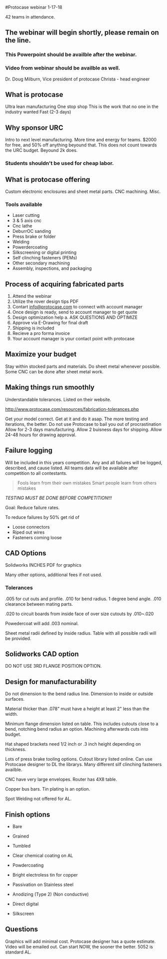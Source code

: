 #Protocase webinar 1-17-18

42 teams in attendance. 

## The webinar will begin shortly, please remain on the line.
### This Powerpoint should be availble after the webinar.
### Video from webinar should be availble as well. 

Dr. Doug Milburn, Vice president of protocase
Christa - head engineer 

## What is protocase

Ultra lean manufacturing
One stop shop
This is the work that no one in the industry wanted
Fast (2-3 days)

## Why sponsor URC

Intro to next level manufacturing.
More time and energy for teams.
$2000 for free, and 50% off anything beyound that.
This does not count towards the URC budget.
Beyound 2k does.

### Students shouldn't be used for cheap labor.

## What is protocase offering

Custom electronic enclosures and sheet metal parts.
CNC machining.
Misc.

### Tools available

* Laser cutting
* 3 & 5 axis cnc
* Cnc lathe
* DeburrOC sanding
* Press brake or folder
* Welding 
* Powerdercoating
* Silkscreening or digital printing
* Self clinching fasteners (PEMs)
* Other secondary machining
* Assembly, inspections, and packaging

## Process of acquiring fabricated parts

1. Attend the webinar
2. Utilize the rover design tips PDF
3. Contart info@protocase.com to connect with account manager
4. Once design is ready, send to account manager to get quote
5. Design optimization help
	a. ASK QUESTIONS AND OPTIMIZE
6. Approve via E-Drawing for final draft
7. Shipping is included
8. Recieve a pro forma invoice 
9. Your account manager is your contact point with protocase

## Maximize your budget

Stay within stocked parts and materials.
Do sheet metal whenever possible.
Some CNC can be done after sheet metal work.

## Making things run smoothly

Understandable tolerances. Listed on their website.

http://www.protocase.com/resources/fabrication-tolerances.php 

Get your model correct.
Get at it and do it asap.
The more testing and iterations, the better. 
Do not use Protocase to bail you out of procrastination
Allow for 2-3 days manufacturing.
Allow 2 buisness days for shipping.
Allow 24-48 hours for drawing approval.

## Failure logging

Will be included in this years competition.
Any and all failures will be logged, described, and cause listed.
All teams data will be available after competition to all contestants.

> Fools learn from their own mistakes
> Smart people learn from others mistakes

_*TESTING MUST BE DONE BEFORE COMPETITION!!!*_

Goal: Reduce failure rates.

To reduce failures by 50% get rid of
* Loose connectors
* Riped out wires
* Fasteners coming loose

## CAD Options

Solidworks
INCHES
PDF for graphics

Many other options, additional fees if not used. 

### Tolerances

.005 for cut outs and profile.
.010 for bend radius.
1 degree bend angle.
.010 clearance between mating parts.

.020 to circuit boards from inside face of 
over size cutouts by .010~.020

Powedercoat will add .003 nominal.

Sheet metal radii defined by inside radius.
Table with all possible radii will be provided.

## Solidworks CAD option

DO NOT USE 3RD FLANGE POSITION OPTION.

## Design for manufacturability

Do not dimension to the bend radius line. 
Dimension to inside or outside surfaces. 

Material thicker than .078" must have a height at least 2" less than the width.

Minimum flange dimension listed on table.
This includes cutouts close to a bend, notching bend radius an option. 
Machining afterwards cuts into budget.

Hat shaped brackets need 1/2 inch or .3 inch height depending on thickness.

Lots of press brake tooling options.
Cutout library listed online. 
Can use Protocase designer to DL the librarys. 
Many different silf clinching fasteners availble. 

CNC have very large envelopes.
Router has 4X8 table. 

Copper bus bars. 
Tin plating is an option. 

Spot Welding not offered for AL.
 

## Finish options

* Bare
* Grained 
* Tumbled
* Clear chemical coating on AL
* Powdercoating
* Bright electroless tin for copper
* Passivation on Stainless steel
* Anodizing (Type 2) (Non conductive)

* Direct digital
* Silkscreen

## Questions

Graphics will add minimal cost.
Protocase designer has a quote estimate.
Video will be emailed out. 
Can start NOW, the sooner the better.
5052 is standard AL. 
